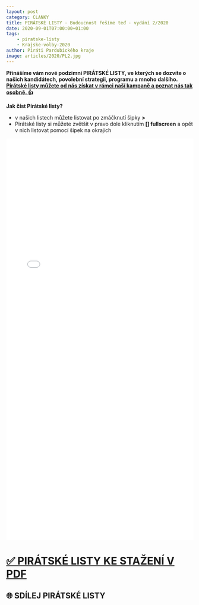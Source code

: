 ```yaml
---
layout: post
category: CLANKY
title: PIRÁTSKÉ LISTY - Budoucnost řešíme teď - vydání 2/2020
date: 2020-09-01T07:00:00+01:00
tags: 
    - piratske-listy
    - Krajske-volby-2020
author: Piráti Pardubického kraje
image: articles/2020/PL2.jpg
---
```

**Přinášíme vám nové podzimní PIRÁTSKÉ LISTY, ve kterých se dozvíte o našich kandidátech, povolební strategii, programu a mnoho dalšího. [Pirátské listy můžete od nás získat v rámci naší kampaně a poznat nás tak osobně. 👍](https://www.facebook.com/pg/pirati.pardubicko/events/)**



**Jak číst Pirátské listy?**

- v našich listech můžete listovat po zmáčknutí šipky **>**
- Pirátské listy si můžete zvětšit v pravo dole kliknutím **[] fullscreen** a opět v nich listovat pomocí šipek na okrajích

<iframe allowfullscreen allow="fullscreen" style="border:none;width:100%;height:1080px;" src="//e.issuu.com/embed.html?d=pl_podzim_2020_pardubicky_v4_jednostrany-1&hideIssuuLogo=true&pageLayout=singlePage&u=pirati-pardubicky-kraj"></iframe>


# [✅ PIRÁTSKÉ LISTY KE STAŽENÍ V PDF](https://a.pirati.cz/pak/pl/PL2.pdf)
## 🌐 SDÍLEJ PIRÁTSKÉ LISTY 
